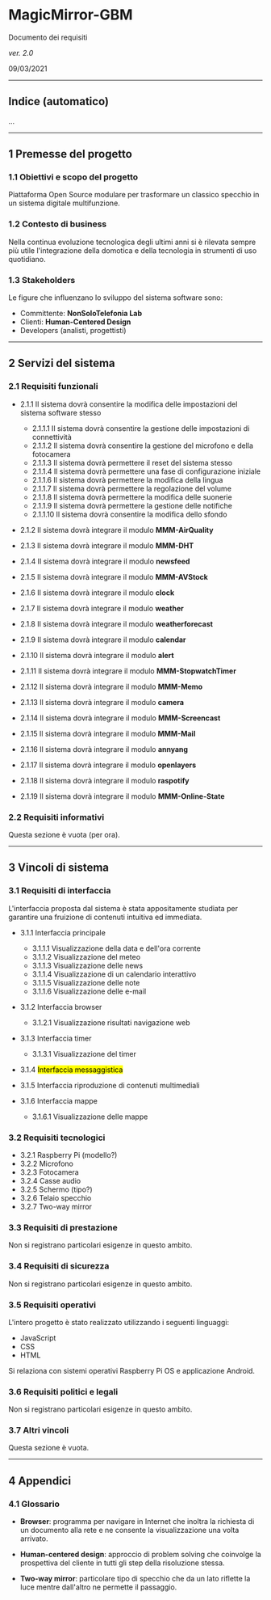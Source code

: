 # MagicMirror-GBM

Documento dei requisiti

*ver. 2.0* 

09/03/2021

---

## Indice (automatico)

...

---

## 1 Premesse del progetto

### 1.1 Obiettivi e scopo del progetto

Piattaforma Open Source modulare per trasformare un classico specchio in un sistema digitale multifunzione.

### 1.2 Contesto di business

Nella continua evoluzione tecnologica degli ultimi anni si è rilevata sempre più utile l'integrazione della domotica e della tecnologia in strumenti di uso quotidiano.

### 1.3 Stakeholders

Le figure che influenzano lo sviluppo del sistema software sono:

- Committente: **NonSoloTelefonia Lab**
- Clienti: **Human-Centered Design**
- Developers (analisti, progettisti)

---

## 2 Servizi del sistema

### 2.1 Requisiti funzionali

- 2.1.1  Il sistema dovrà consentire la modifica delle impostazioni del sistema software stesso

  - 2.1.1.1 Il sistema dovrà consentire la gestione delle impostazioni di connettività
  - 2.1.1.2 Il sistema dovrà consentire la gestione del microfono e della fotocamera
  - 2.1.1.3 Il sistema dovrà permettere il reset del sistema stesso
  - 2.1.1.4 Il sistema dovrà permettere una fase di configurazione iniziale
  - 2.1.1.6 Il sistema dovrà permettere la modifica della lingua
  - 2.1.1.7 Il sistema dovrà permettere la regolazione del volume
  - 2.1.1.8 Il sistema dovrà permettere la modifica delle suonerie
  - 2.1.1.9 Il sistema dovrà permettere la gestione delle notifiche
  - 2.1.1.10 Il sistema dovrà consentire la modifica dello sfondo

- 2.1.2 Il sistema dovrà integrare il modulo **MMM-AirQuality**
- 2.1.3 Il sistema dovrà integrare il modulo **MMM-DHT**
- 2.1.4 Il sistema dovrà integrare il modulo **newsfeed**
- 2.1.5 Il sistema dovrà integrare il modulo **MMM-AVStock**
- 2.1.6 Il sistema dovrà integrare il modulo **clock**
- 2.1.7 Il sistema dovrà integrare il modulo **weather**
- 2.1.8 Il sistema dovrà integrare il modulo **weatherforecast**
- 2.1.9 Il sistema dovrà integrare il modulo **calendar**
- 2.1.10 Il sistema dovrà integrare il modulo **alert**
- 2.1.11 Il sistema dovrà integrare il modulo **MMM-StopwatchTimer**
- 2.1.12 Il sistema dovrà integrare il modulo **MMM-Memo**
- 2.1.13 Il sistema dovrà integrare il modulo **camera**
- 2.1.14 Il sistema dovrà integrare il modulo **MMM-Screencast**
- 2.1.15 Il sistema dovrà integrare il modulo **MMM-Mail**
- 2.1.16 Il sistema dovrà integrare il modulo **annyang**
- 2.1.17 Il sistema dovrà integrare il modulo **openlayers**
- 2.1.18 Il sistema dovrà integrare il modulo **raspotify**
- 2.1.19 Il sistema dovrà integrare il modulo **MMM-Online-State**

### 2.2 Requisiti informativi

Questa sezione è vuota (per ora).

---

## 3 Vincoli di sistema

### 3.1 Requisiti di interfaccia

L'interfaccia proposta dal sistema è stata appositamente studiata per garantire una fruizione di contenuti intuitiva ed immediata.

- 3.1.1 Interfaccia principale
  
  - 3.1.1.1 Visualizzazione della data e dell'ora corrente
  - 3.1.1.2 Visualizzazione del meteo
  - 3.1.1.3 Visualizzazione delle news
  - 3.1.1.4 Visualizzazione di un calendario interattivo
  - 3.1.1.5 Visualizzazione delle note
  - 3.1.1.6 Visualizzazione delle e-mail

- 3.1.2 Interfaccia browser
  
  - 3.1.2.1 Visualizzazione risultati navigazione web

- 3.1.3 Interfaccia timer

  - 3.1.3.1 Visualizzazione del timer

- 3.1.4 <mark>Interfaccia messaggistica</mark>

- 3.1.5 Interfaccia riproduzione di contenuti multimediali

- 3.1.6 Interfaccia mappe
  
  - 3.1.6.1 Visualizzazione delle mappe

### 3.2 Requisiti tecnologici
  
- 3.2.1 Raspberry Pi (modello?)
- 3.2.2 Microfono
- 3.2.3 Fotocamera
- 3.2.4 Casse audio
- 3.2.5 Schermo (tipo?)
- 3.2.6 Telaio specchio
- 3.2.7 Two-way mirror

### 3.3 Requisiti di prestazione
  
Non si registrano particolari esigenze in questo ambito.

### 3.4 Requisiti di sicurezza

Non si registrano particolari esigenze in questo ambito.

### 3.5 Requisiti operativi

L'intero progetto è stato realizzato utilizzando i seguenti linguaggi:

- JavaScript
- CSS
- HTML

Si relaziona con sistemi operativi Raspberry Pi OS e applicazione Android.

### 3.6 Requisiti politici e legali

Non si registrano particolari esigenze in questo ambito.

### 3.7 Altri vincoli

Questa sezione è vuota.

---

## 4 Appendici
### 4.1 Glossario

- **Browser**: programma per navigare in Internet che inoltra la richiesta di un documento alla rete e ne consente la visualizzazione una volta arrivato.

- **Human-centered design**: approccio di problem solving che coinvolge la prospettiva del cliente in tutti gli step della risoluzione stessa.
  
- **Two-way mirror**: particolare tipo di specchio che da un lato riflette la luce mentre dall'altro ne permette il passaggio.
